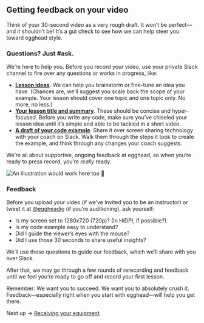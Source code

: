 ## Getting feedback on your video
Think of your 30-second video as a very rough draft. It won’t be perfect—and it shouldn’t be! It’s a gut check to see how we can help steer you toward egghead style.


### Questions? Just #ask.

We’re here to help you. Before you record your video, use your private Slack channel to fire over any questions or works in progress, like:

- [**Lesson ideas**](https://paper.dropbox.com/doc/02-What-should-you-teach-ebbyW6MTdvsU8GPCkJUn3)**.** We can help you brainstorm or fine-tune an idea you have. (Chances are, we’ll suggest you scale back the scope of your example. Your lesson should cover one topic and one topic only. No more, no less.)
- [**Your lesson title and summary**](https://paper.dropbox.com/doc/04-Write-the-title-and-summary-iVzKqXCdSUWZbV5oKOrST). These should be concise and hyper-focused. Before you write any code, make sure you’ve chiseled your lesson idea until it’s simple and able to be tackled in a short video.
- [**A draft of your code example**](https://paper.dropbox.com/doc/05-Create-your-code-example-cDZZONYRKCLyHsIKaIuSY). Share it over screen sharing technology with your coach on Slack. Walk them through the steps it took to create the example, and think through any changes your coach suggests.

We’re all about supportive, ongoing feedback at egghead, so when you’re ready to press record, you’re *really* ready.


![An illustration would work here too 🙂](https://media1.giphy.com/media/111ebonMs90YLu/giphy.gif)

### Feedback

Before you upload your video (if we’ve invited you to be an instructor) or tweet it at [@eggheadio](https://twitter.com/eggheadio) (if you’re auditioning), ask yourself:


- Is my screen set to 1280x720 (720p)? (In HiDPI, if possible?)
- Is my code example easy to understand?
- Did I guide the viewer’s eyes with the mouse?
- Did I use those 30 seconds to share useful insights?

We’ll use those questions to guide our feedback, which we’ll share with you over Slack.

After that, we may go through a few rounds of rerecording and feedback until we feel you’re ready to go off and record your first lesson.

Remember: We want you to succeed. We want you to absolutely crush it. Feedback—especially right when you start with egghead—will help you get there.

Next up → [Receiving your equipment](https://paper.dropbox.com/doc/KykT89A667Oibi8cqBdkE) [](https://paper.dropbox.com/doc/KykT89A667Oibi8cqBdkE)

